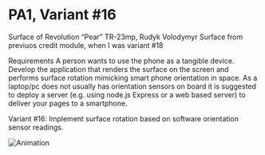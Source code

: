 # PA1, Variant #16

Surface of Revolution “Pear”
TR-23mp, Rudyk Volodymyr
Surface from previuos credit module, when I was variant #18

Requirements
A person wants to use the phone as a tangible device. Develop the application that renders the surface on the screen and performs surface rotation mimicking smart phone orientation in space.
As a laptop/pc does not usually has orientation sensors on board it is suggested to deploy a server (e.g. using node.js Express or a web based server) to deliver your pages to a smartphone.

Variant #16: Implement surface rotation based on software orientation sensor readings.

![Animation](https://github.com/vovarudykk/virtual_reality/blob/PA2/Screens/pa2.gif)
